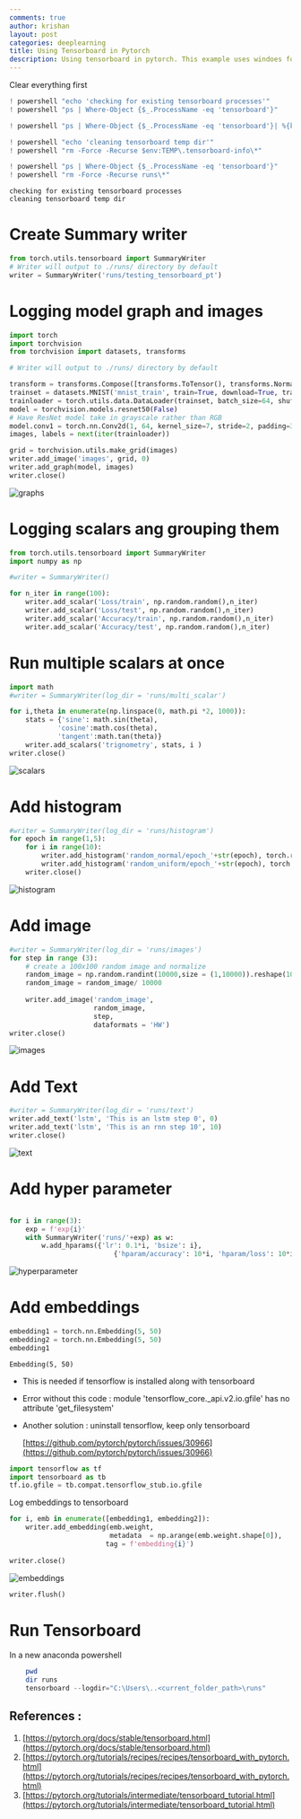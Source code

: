 ```yaml
---
comments: true
author: krishan
layout: post
categories: deeplearning
title: Using Tensorboard in Pytorch
description: Using tensorboard in pytorch. This example uses windoes for the system commands. Linux and Mac will need slight modification in the powershell commands
---
```



Clear everything first 


```python
! powershell "echo 'checking for existing tensorboard processes'"
! powershell "ps | Where-Object {$_.ProcessName -eq 'tensorboard'}"

! powershell "ps | Where-Object {$_.ProcessName -eq 'tensorboard'}| %{kill $_}"

! powershell "echo 'cleaning tensorboard temp dir'"
! powershell "rm -Force -Recurse $env:TEMP\.tensorboard-info\*" 

! powershell "ps | Where-Object {$_.ProcessName -eq 'tensorboard'}"
! powershell "rm -Force -Recurse runs\*"
```

    checking for existing tensorboard processes
    cleaning tensorboard temp dir
    

# Create Summary writer


```python
from torch.utils.tensorboard import SummaryWriter
# Writer will output to ./runs/ directory by default
writer = SummaryWriter('runs/testing_tensorboard_pt')
```

# Logging model graph and images 


```python
import torch
import torchvision
from torchvision import datasets, transforms

# Writer will output to ./runs/ directory by default

transform = transforms.Compose([transforms.ToTensor(), transforms.Normalize((0.5,), (0.5,))])
trainset = datasets.MNIST('mnist_train', train=True, download=True, transform=transform)
trainloader = torch.utils.data.DataLoader(trainset, batch_size=64, shuffle=True)
model = torchvision.models.resnet50(False)
# Have ResNet model take in grayscale rather than RGB
model.conv1 = torch.nn.Conv2d(1, 64, kernel_size=7, stride=2, padding=3, bias=False)
images, labels = next(iter(trainloader))

grid = torchvision.utils.make_grid(images)
writer.add_image('images', grid, 0)
writer.add_graph(model, images)
writer.close()


```
![graphs](/assets/tensorboard-pt/graphs.jpg)
# Logging scalars ang grouping them


```python
from torch.utils.tensorboard import SummaryWriter
import numpy as np

#writer = SummaryWriter()

for n_iter in range(100):
    writer.add_scalar('Loss/train', np.random.random(),n_iter)
    writer.add_scalar('Loss/test', np.random.random(),n_iter)
    writer.add_scalar('Accuracy/train', np.random.random(),n_iter)
    writer.add_scalar('Accuracy/test', np.random.random(),n_iter)
```
# Run multiple scalars at once


```python
import math
#writer = SummaryWriter(log_dir = 'runs/multi_scalar')

for i,theta in enumerate(np.linspace(0, math.pi *2, 1000)):
    stats = {'sine': math.sin(theta),
            'cosine':math.cos(theta),
            'tangent':math.tan(theta)}
    writer.add_scalars('trignometry', stats, i )
writer.close()
```

![scalars](/assets/tensorboard-pt/scalars.jpg)
# Add histogram


```python
#writer = SummaryWriter(log_dir = 'runs/histogram')
for epoch in range(1,5):
    for i in range(10):
        writer.add_histogram('random_normal/epoch_'+str(epoch), torch.randn(1,1000)+i, i)
        writer.add_histogram('random_uniform/epoch_'+str(epoch), torch.rand(1,1000)+i, i)
    writer.close()
```

![histogram](/assets/tensorboard-pt/histogram.jpg)
# Add image


```python
#writer = SummaryWriter(log_dir = 'runs/images')
for step in range (3):
    # create a 100x100 random image and normalize
    random_image = np.random.randint(10000,size = (1,10000)).reshape(100,100)
    random_image = random_image/ 10000
    
    writer.add_image('random_image',
                     random_image,
                     step, 
                     dataformats = 'HW')
writer.close()

```
![images](/assets/tensorboard-pt/images.jpg)

# Add Text


```python
#writer = SummaryWriter(log_dir = 'runs/text')
writer.add_text('lstm', 'This is an lstm step 0', 0)
writer.add_text('lstm', 'This is an rnn step 10', 10)
writer.close()

```

![text](/assets/tensorboard-pt/text.jpg)
# Add hyper parameter


```python

for i in range(3):
    exp = f'exp{i}'
    with SummaryWriter('runs/'+exp) as w:
        w.add_hparams({'lr': 0.1*i, 'bsize': i},
                          {'hparam/accuracy': 10*i, 'hparam/loss': 10*i})
```

![hyperparameter](/assets/tensorboard-pt/hparams.jpg)


# Add embeddings


```python
embedding1 = torch.nn.Embedding(5, 50)
embedding2 = torch.nn.Embedding(5, 50)
embedding1
```

    Embedding(5, 50)


* This is needed if tensorflow is installed along with tensorboard
* Error without this code : module 'tensorflow_core._api.v2.io.gfile' has no attribute 'get_filesystem'
* Another solution : uninstall tensorflow, keep only tensorboard

    [https://github.com/pytorch/pytorch/issues/30966](https://github.com/pytorch/pytorch/issues/30966)


```python
import tensorflow as tf
import tensorboard as tb
tf.io.gfile = tb.compat.tensorflow_stub.io.gfile


```

Log embeddings to tensorboard


```python
for i, emb in enumerate([embedding1, embedding2]):
    writer.add_embedding(emb.weight,
                         metadata  = np.arange(emb.weight.shape[0]),
                        tag = f'embedding{i}')
    
writer.close()
```
![embeddings](/assets/tensorboard-pt/embeddings.jpg)

```python
writer.flush()
```

# Run Tensorboard
In a new anaconda powershell
```powershell
    pwd
    dir runs
    tensorboard --logdir="C:\Users\..<current_folder_path>\runs"
```
## References : 

1. [https://pytorch.org/docs/stable/tensorboard.html](https://pytorch.org/docs/stable/tensorboard.html)
1. [https://pytorch.org/tutorials/recipes/recipes/tensorboard_with_pytorch.html](https://pytorch.org/tutorials/recipes/recipes/tensorboard_with_pytorch.html)
2. [https://pytorch.org/tutorials/intermediate/tensorboard_tutorial.html](https://pytorch.org/tutorials/intermediate/tensorboard_tutorial.html)